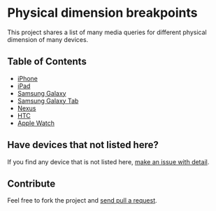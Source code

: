 # Physical dimension breakpoints

This project shares a list of many media queries for different physical dimension of many devices.

## Table of Contents

* [iPhone](iphone)
* [iPad](ipad)
* [Samsung Galaxy](samsung-galaxy)
* [Samsung Galaxy Tab](samsung-galaxy-tab)
* [Nexus](nexus)
* [HTC](htc)
* [Apple Watch](apple-watch)


###

## Have devices that not listed here?

If you find any device that is not listed here, [make an issue with detail](https://github.com/petehouston/physical-dimension-breakpoints/issues).

## Contribute

Feel free to fork the project and [send pull a request](https://github.com/petehouston/physical-dimension-breakpoints/pulls).
